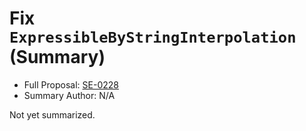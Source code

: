 # Fix `ExpressibleByStringInterpolation` (Summary)

* Full Proposal: [SE-0228](https://github.com/apple/swift-evolution/blob/main/proposals/0228-fix-expressiblebystringinterpolation.md)
* Summary Author: N/A

Not yet summarized.
